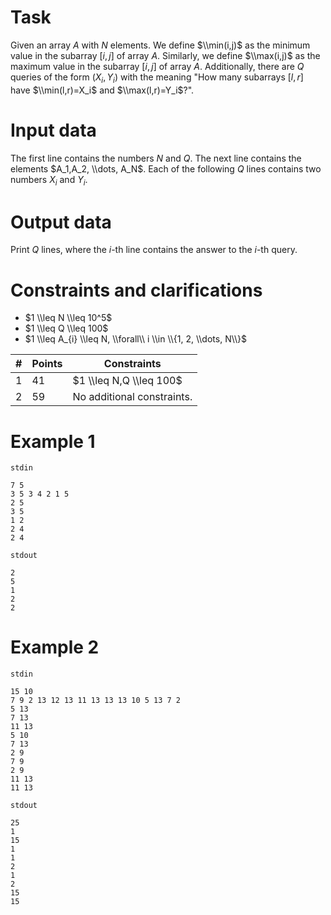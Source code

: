 # Task

Given an array $A$ with $N$ elements. We define $\\min(i,j)$ as the minimum value in the subarray $[i,j]$ of array $A$. Similarly, we define $\\max(i,j)$ as the maximum value in the subarray $[i,j]$ of array $A$. Additionally, there are $Q$ queries of the form $(X_i,Y_i)$ with the meaning "How many subarrays $[l,r]$ have $\\min(l,r)=X_i$ and $\\max(l,r)=Y_i$?".

# Input data

The first line contains the numbers $N$ and $Q$. The next line contains the elements $A_1,A_2, \\dots, A_N$.
Each of the following $Q$ lines contains two numbers $X_i$ and $Y_i$.

# Output data

Print $Q$ lines, where the $i$-th line contains the answer to the $i$-th query.

# Constraints and clarifications

* $1 \\leq N \\leq 10^5$
* $1 \\leq Q \\leq 100$
* $1 \\leq A_{i} \\leq N, \\forall\\ i \\in \\{1, 2, \\dots, N\\}$

| # | Points | Constraints | 
| - | ------ | ----------- |
| 1 | 41     | $1 \\leq N,Q \\leq 100$ |
| 2 | 59     | No additional constraints. |

# Example 1

`stdin`
```
7 5
3 5 3 4 2 1 5
2 5
3 5
1 2
2 4
2 4
```

`stdout`
```
2
5
1
2
2
```

# Example 2

`stdin`
```
15 10
7 9 2 13 12 13 11 13 13 13 10 5 13 7 2
5 13
7 13
11 13
5 10
7 13
2 9
7 9
2 9
11 13
11 13
```

`stdout`
```
25
1
15
1
1
2
1
2
15
15
```